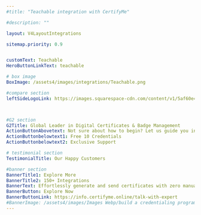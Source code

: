 ```yaml
---
#title: "Teachable integration with CertifyMe"

#description: ""

layout: V4LayoutIntegrations

sitemap.priority: 0.9


customText: Teachable
HeroButtonLinkText: teachable

# box image
BoxImage: /assets4/images/integrations/Teachable.png

#compare section
leftSideLogoLink: https://images.squarespace-cdn.com/content/v1/5af60e40f8370a2691caf2c6/1592933450417-EKFBDGRZ20MHO2JMJOET/2e821e3e-b0ea-40a0-a369-cd3943339ba5-1533318246166.png



#G2 section
G2Title: Global Leader in Digital Certificates & Badge Management
ActionButtonAbovetext: Not sure about how to begin? Let us guide you in the right direction!
ActionButtonbelowtext1: Free 10 Credentials
ActionButtonbelowtext2: Exclusive Support

# testimonial section
TestimonialTitle: Our Happy Customers   

#banner section
BannerTitle1: Explore More
BannerTitle2: 150+ Integrations
BannerText: Effortlessly generate and send certificates with zero manual intervention using the most advanced digital credential management software of 2023.
BannerButton: Explore Now
BannerButtonLink: https://info.certifyme.online/talk-with-expert
#BannerImage: /assets4/images/Images Webp/build a credentialing program.webp
---
```


